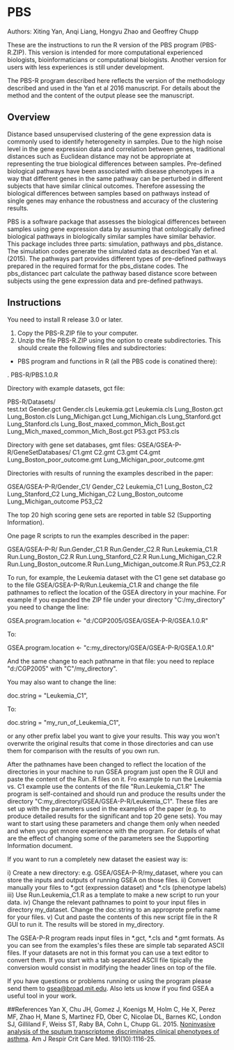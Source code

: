 # PBS
Authors: Xiting Yan, Anqi Liang, Hongyu Zhao and Geoffrey Chupp

These are the instructions to run the R version of the PBS program (PBS-R.ZIP). This version is intended for more computational experienced biologists, bioinformaticians or computational biologists. Another version for users with less experiences is still under development.

The PBS-R program described here reflects the version of the methodology described and used in the Yan et al 2016 manuscript. For details about the method and the content of the output please see the manuscript.


## Overview
Distance based unsupervised clustering of the gene expression data is commonly used to identify heterogeneity in samples. Due to the high noise level in the gene expression data and correlation between genes, traditional distances such as Euclidean distance may not be appropriate at representing the true biological differences between samples. Pre-defined biological pathways have been associated with disease phenotypes in a way that different genes in the same pathway can be perturbed in different subjects that have similar clinical outcomes. Therefore assessing the biological differences between samples based on pathways instead of single genes may enhance the robustness and accuracy of the clustering results. 

PBS is a software package that assesses the biological differences between samples using gene expression data by assuming that ontologically defined biological pathways in biologically similar samples have similar behavior. This package includes three parts: simulation, pathways and pbs_distance. The simulation codes generate the simulated data as described Yan et al. (2015). The pathways part provides different types of pre-defined pathways prepared in the required format for the pbs_distane codes. The pbs_distancec part calculate the pathway based distance score between subjects using the gene expression data and pre-defined pathways. 

## Instructions
You need to install R release 3.0 or later.
1. Copy the PBS-R.ZIP file to your computer. 
2. Unzip the file PBS-R.ZIP using the option to create subdirectories.
  This should create the following files and subdirectories:

* PBS program and functions in R (all the PBS code is conatined there):

. PBS-R/PBS.1.0.R        

Directory with example datasets, gct file:

  PBS-R/Datasets/        
                        test.txt
                         Gender.gct
                         Gender.cls
                         Leukemia.gct
                         Leukemia.cls
                         Lung_Boston.gct
                         Lung_Boston.cls
                         Lung_Michigan.gct
                         Lung_Michigan.cls
                         Lung_Stanford.gct
                         Lung_Stanford.cls
                         Lung_Bost_maxed_common_Mich_Bost.gct
                         Lung_Mich_maxed_common_Mich_Bost.gct
                         P53.gct
                         P53.cls

Directory with gene set databases, gmt files:
  GSEA/GSEA-P-R/GeneSetDatabases/
                                 C1.gmt
                                 C2.gmt
                                 C3.gmt
                                 C4.gmt
                                 Lung_Boston_poor_outcome.gmt
                                 Lung_Michigan_poor_outcome.gmt

Directories with results of running the examples described in the paper:

  GSEA/GSEA-P-R/Gender_C1/
                          Gender_C2
                          Leukemia_C1
                          Lung_Boston_C2
                          Lung_Stanford_C2 
                          Lung_Michigan_C2
                          Lung_Boston_outcome 
                          Lung_Michigan_outcome
                          P53_C2

The top 20 high scoring gene sets are reported in table S2 (Supporting Information).

One page R scripts to run the examples described in the paper:

  GSEA/GSEA-P-R/
                Run.Gender_C1.R
                Run.Gender_C2.R
                Run.Leukemia_C1.R
                Run.Lung_Boston_C2.R
                Run.Lung_Stanford_C2.R
                Run.Lung_Michigan_C2.R
                Run.Lung_Boston_outcome.R
                Run.Lung_Michigan_outcome.R
                Run.P53_C2.R

To run, for example, the Leukemia dataset with the C1 gene set database go to the file GSEA/GSEA-P-R/Run.Leukemia_C1.R and change the file pathnames to reflect the location of the GSEA directory in your machine. For example if you expanded the ZIP file under your directory "C:/my_directory" you need to change the line: 

GSEA.program.location <- "d:/CGP2005/GSEA/GSEA-P-R/GSEA.1.0.R"  

To:

GSEA.program.location <- "c:my_directory/GSEA/GSEA-P-R/GSEA.1.0.R"

 And the same change to each pathname in that file: you need to replace "d:/CGP2005" with "C"/my_directory".

 You may also want to change the line:

doc.string            = "Leukemia_C1",

To:

doc.string            = "my_run_of_Leukemia_C1",

or any other prefix label you want to give your results. This way you won't overwrite the original results that come in those directories and can use them for comparison with the results of you own run. 

After the pathnames have been changed to reflect the location of the directories in your machine to run GSEA program just open the R GUI and paste the content of the Run.<example>.R files on it.  Fro example to run the Leukemia vs. C1 example use the contents of the file "Run.Leukemia_C1.R" The program is self-contained and should run and produce the results under the directory "C:my_directory/GSEA/GSEA-P-R/Leukemia_C1". These files are set up with the parameters used in the examples of the paper (e.g. to produce detailed results for the significant and top 20 gene sets). You may want to start using these parameters and change them only when needed and when you get mnore experience with the program. For details of what are the effect of changing some of the parameters see the Supporting Information document.

If you want to run a completely new dataset the easiest way is:

i) Create a new directory: e.g. GSEA/GSEA-P-R/my_dataset, where you can store the inputs and outputs of running GSEA on those files. 
ii) Convert manually your files to *.gct (expression dataset) and *.cls (phenotype labels)
iii) Use Run.Leukemia_C1.R as a template to make a new script to run your data.
iv) Change the relevant pathnames to point to your input files in directory my_dataset. Change the doc.string to an approprote prefix name for your files.
v) Cut and paste the contents of this new script file in the R GUI to run it. The results will be stored in my_directory.

The GSEA-P-R program reads input files in *.gct, *.cls and *.gmt formats. As you can see from the examples's files these are simple tab separated ASCII files. If your datasets are not in this format you can use a text editor to convert them. If you start with a tab separated ASCII file tipically the conversion would consist in  modifying the header lines on top of the file.

If you have questions or problems running or using the program please  send them to gsea@broad.mit.edu. Also lets us know if you find GSEA a useful tool in your work.





##References
Yan X, Chu JH, Gomez J, Koenigs M, Holm C, He X, Perez MF, Zhao H, Mane S, Martinez FD, Ober C, Nicolae DL, Barnes KC, London SJ, Gilliland F, Weiss ST, Raby BA, Cohn L, Chupp GL. 2015. [Noninvasive analysis of the sputum transcriptome discriminates clinical phenotypes of asthma](http://www.ncbi.nlm.nih.gov/pmc/articles/PMC4451618/). Am J Respir Crit Care Med. 191(10):1116-25. 
